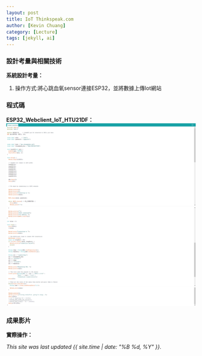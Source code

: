 ```yaml
---
layout: post
title: IoT Thinkspeak.com
author: [Kevin Chuang]
category: [Lecture]
tags: [jekyll, ai]
---
```


### 設計考量與相關技術
**系統設計考量：**<br>
1. 操作方式:將心跳血氧sensor連接ESP32，並將數據上傳Iot網站

### 程式碼
**ESP32_Webclient_IoT_HTU21DF：**
![](https://github.com/zanlin920601/MCU-project/blob/main/images/052513.png?raw=true)
![](https://github.com/zanlin920601/MCU-project/blob/main/images/052514.png?raw=true)
![](https://github.com/zanlin920601/MCU-project/blob/main/images/052515.png?raw=true)

### 成果影片
**實際操作：**


*This site was last updated {{ site.time | date: "%B %d, %Y" }}.*

